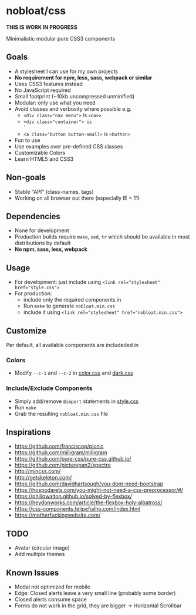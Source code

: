 # nobloat/css

**THIS IS WORK IN PROGRESS**

Minimalistic modular pure CSS3 components

## Goals

- A stylesheet I can use for my own projects
- **No requirement for npm, less, sass, webpack or similar**
- Uses CSS3 features instead
- No JavaScript required
- Small footprint (~10kb uncompressed unminified)
- Modular: only use what you need
- Avoid classes and verbosity where possible e.g.
  - `<div class="nav menu">` is `<nav>`
  - `<div class="container"> is`<main>`
  - `<a class="button button-small>` is `<button>`
- Fun to use
- Use examples over pre-defined CSS classes
- Customizable Colors
- Learn HTML5 and CSS3

## Non-goals

- Stable "API" (class-names, tags)
- Working on all browser out there (especially IE < 11)

## Dependencies

- None for development
- Production builds require `make`, `sed`, `tr` which should be available in most distributions by default
- **No npm, sass, less, webpack**

## Usage

- For development: just include [](style.css) using `<link rel="stylesheet" href="style.css">`
- For production:
  - include only the required components in [](style.css)
  - Run `make` to generate `nobloat.min.css`
  - include it using `<link rel="stylesheet" href="nobloat.min.css">`

## Customize
Per default, all available components are includeded in [](style.css)

### Colors

- Modify `--c-1` and `--c-2` in [color.css](src/color.css) and [dark.css](src/dark.css)

### Include/Exclude Components

- Simply add/remove `@import` statements in [style.css](src/style.css)
- Run `make`
- Grab the resulting `nobloat.min.css` file

## Inspirations

- https://github.com/franciscop/picnic
- https://github.com/milligram/milligram
- https://github.com/pure-css/pure-css.github.io/
- https://github.com/picturepan2/spectre
- http://mincss.com/
- http://getskeleton.com/
- https://github.com/davidhartsough/you-dont-need-bootstrap
- https://hospodarets.com/you-might-not-need-a-css-preprocessor/#/
- https://philipwalton.github.io/solved-by-flexbox/
- https://heydonworks.com/article/the-flexbox-holy-albatross/
- https://css-components.felipefialho.com/index.html
- https://motherfuckingwebsite.com/

## TODO
- Avatar (circular image)
- Add multiple themes

## Known Issues
- Modal not optimized for mobile
- Edge: Closed alerts leave a very small line (probably some border)
- Closed alerts consume space
- Forms do not work in the grid, they are bigger -> Horizontal Scrollbar
